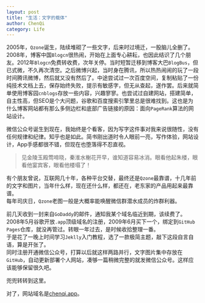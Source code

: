 ```yaml
---
layout: post
title: "生活：文字的载体"
author: ChenQi
category: Life
---
```

2005年，`Qzone`诞生，陆续堆砌了一些文字，后来时过境迁，一股脑儿全删了。2008年，博客中国`Blogcn`很热闹，开始在上面专心耕耘，也因此结识了几个朋友。2012年`Blogcn`免费转收费，次年关停。当时短暂迁移到博客大巴`BlogBus`，但已式微，不久再次清空。之后微博兴起，当时身在腾讯，所以热热闹闹的玩了一段时间腾讯微博，然后就又没有然后了。中途尝试过一次百度空间，复制粘贴了一份纯技术文档上去，保存始终失败，提示有敏感字，但无从查起，遂作罢。后来就简单使用博客园`cnblogs`存放一些内容，兴趣寥寥。也尝试过自建网站，搭建简单，自主性高，但SEO是个大问题，谷歌和百度搜索引擎里总是很难找到。这也是为什么博客网站都有那么多侧边栏和底部广告链接的原因：面向`PageRank`算法的网站设计。

微信公众号诞生到现在，我始终是个看客，因为写字这件事对我来说很随性，没有任何规律和纪律。知乎也是如此。简书刚出道时令人眼前一亮，写作体验，网站设计，App手感都很不错，但现在也堕落得不忍直视。

> 见金陵玉殿莺啼晓，秦淮水榭花开早，谁知道容易冰消。眼看他起朱楼，眼看他宴宾客，眼看他楼塌了！

有个朋友曾说，互联网几十年，各种平台交替，最终还是`Qzone`最靠谱，十几年前的文字和图片，当年什么样，现在还什么样，都还在，老东家的产品用起来最靠谱。  
每年司庆日，`Qzone`老图一般是大概率能唤醒微信群潜水成员的炸群利器。  

前几天收到一封来自`GoDaddy`的邮件，通知我某个域名临近到期，该续费了。2008年5月谷歌开放`.app`顶级域名的注册，2009年6月买下一个，绑定到`GitHub Pages`仓库，就没再管过。转眼一年过去，是时候收拾整理一番。  
于是花了一晚上时间学习`Jeklly`入门教程，选了一款极简主题，敲下这段自言自语，算是开张了。  
同时注册开通微信公众号，打算以后就这样两路并行，文字图片集中存放在`GitHub`，自动更新部署个人网站，凑够一篇稍微完整的就发微信公众号。这样应该能够保留很久吧。

兜兜转转到这里。

对了，网站域名是[chenqi.app](https://chenqi.app)。
